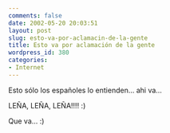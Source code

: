 ```yaml
---
comments: false
date: 2002-05-20 20:03:51
layout: post
slug: esto-va-por-aclamacin-de-la-gente
title: Esto va por aclamación de la gente
wordpress_id: 380
categories:
- Internet
---
```


Esto sólo los españoles lo entienden… ahi va…





LE&Ntilde;A, LE&Ntilde;A, LE&Ntilde;A!!!! :)





Que va… :)




 
